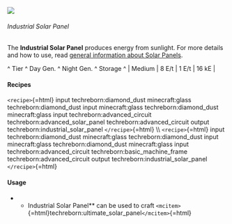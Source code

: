 ![](/mods/techreborn/industrial_solar_panel.png)

###### Industrial Solar Panel

The **Industrial Solar Panel** produces energy from sunlight. For
more details and how to use, read [general information about Solar
Panels](energy:generators:solar_panels "wikilink").

\^ Tier \^ Day Gen. \^ Night Gen. \^ Storage \^ \| Medium \| 8 E/t \| 1
E/t \| 16 kE \|

#### Recipes

`<recipe>`{=html} input techreborn:diamond_dust minecraft:glass
techreborn:diamond_dust input minecraft:glass techreborn:diamond_dust
minecraft:glass input techreborn:advanced_circuit
techreborn:advanced_solar_panel techreborn:advanced_circuit output
techreborn:industrial_solar_panel `</recipe>`{=html} \\\\
`<recipe>`{=html} input techreborn:diamond_dust minecraft:glass
techreborn:diamond_dust input minecraft:glass techreborn:diamond_dust
minecraft:glass input techreborn:advanced_circuit
techreborn:basic_machine_frame techreborn:advanced_circuit output
techreborn:industrial_solar_panel `</recipe>`{=html}

#### Usage

-   -   Industrial Solar Panel** can be used to craft
        `<mcitem>`{=html}techreborn:ultimate_solar_panel`</mcitem>`{=html}
